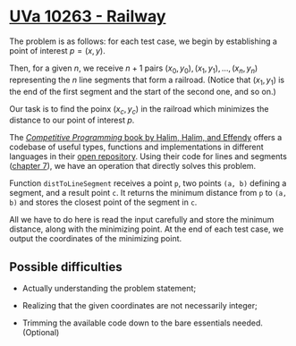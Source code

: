 # [UVa 10263 - Railway](https://onlinejudge.org/index.php?option=com_onlinejudge&Itemid=8&page=show_problem&problem=1204)

The problem is as follows: for each test case, we begin by establishing a point of interest $p = (x, y)$.

Then, for a given $n$, we receive $n+1$ pairs $(x_0, y_0), (x_1, y_1), \ldots, (x_n, y_n)$ representing the $n$
line segments that form a railroad. (Notice that $(x_1, y_1)$ is the end of the first segment and the start of the second
one, and so on.)

Our task is to find the poinx $(x_c, y_c)$ in the railroad which minimizes the distance to our point of interest $p$.

The [*Competitive Programming* book by Halim, Halim, and Effendy](https://cpbook.net/) offers a codebase of useful
types, functions and implementations in different languages in their [open repository](https://github.com/stevenhalim/cpbook-code).
Using their code for lines and segments ([chapter 7](https://github.com/stevenhalim/cpbook-code/tree/master/ch7)), we have an
operation that directly solves this problem.

Function `distToLineSegment` receives a point `p`, two points `(a, b)` defining a segment, and a result point `c`.
It returns the minimum distance from `p` to `(a, b)` and stores the closest point of the segment in `c`.

All we have to do here is read the input carefully and store the minimum distance, along with the minimizing point.
At the end of each test case, we output the coordinates of the minimizing point.

## Possible difficulties

* Actually understanding the problem statement;

* Realizing that the given coordinates are not necessarily integer;

* Trimming the available code down to the bare essentials needed. (Optional)